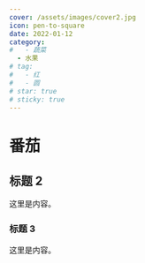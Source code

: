 ```yaml
---
cover: /assets/images/cover2.jpg
icon: pen-to-square
date: 2022-01-12
category:
#   - 蔬菜
  - 水果
# tag:
#   - 红
#   - 圆
# star: true
# sticky: true
---
```


# 番茄

## 标题 2

这里是内容。

### 标题 3

这里是内容。
